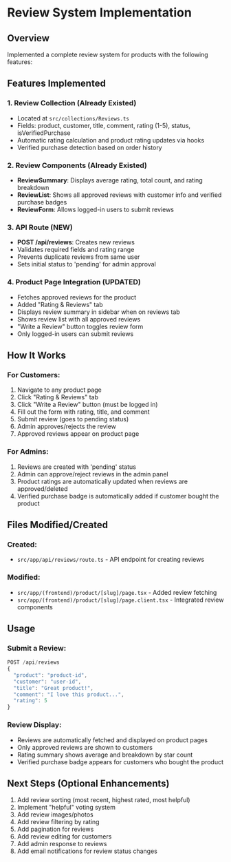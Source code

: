 # Review System Implementation

## Overview

Implemented a complete review system for products with the following features:

## Features Implemented

### 1. Review Collection (Already Existed)

- Located at `src/collections/Reviews.ts`
- Fields: product, customer, title, comment, rating (1-5), status, isVerifiedPurchase
- Automatic rating calculation and product rating updates via hooks
- Verified purchase detection based on order history

### 2. Review Components (Already Existed)

- **ReviewSummary**: Displays average rating, total count, and rating breakdown
- **ReviewList**: Shows all approved reviews with customer info and verified purchase badges
- **ReviewForm**: Allows logged-in users to submit reviews

### 3. API Route (NEW)

- **POST /api/reviews**: Creates new reviews
- Validates required fields and rating range
- Prevents duplicate reviews from same user
- Sets initial status to 'pending' for admin approval

### 4. Product Page Integration (UPDATED)

- Fetches approved reviews for the product
- Added "Rating & Reviews" tab
- Displays review summary in sidebar when on reviews tab
- Shows review list with all approved reviews
- "Write a Review" button toggles review form
- Only logged-in users can submit reviews

## How It Works

### For Customers:

1. Navigate to any product page
2. Click "Rating & Reviews" tab
3. Click "Write a Review" button (must be logged in)
4. Fill out the form with rating, title, and comment
5. Submit review (goes to pending status)
6. Admin approves/rejects the review
7. Approved reviews appear on product page

### For Admins:

1. Reviews are created with 'pending' status
2. Admin can approve/reject reviews in the admin panel
3. Product ratings are automatically updated when reviews are approved/deleted
4. Verified purchase badge is automatically added if customer bought the product

## Files Modified/Created

### Created:

- `src/app/api/reviews/route.ts` - API endpoint for creating reviews

### Modified:

- `src/app/(frontend)/product/[slug]/page.tsx` - Added review fetching
- `src/app/(frontend)/product/[slug]/page.client.tsx` - Integrated review components

## Usage

### Submit a Review:

```typescript
POST /api/reviews
{
  "product": "product-id",
  "customer": "user-id",
  "title": "Great product!",
  "comment": "I love this product...",
  "rating": 5
}
```

### Review Display:

- Reviews are automatically fetched and displayed on product pages
- Only approved reviews are shown to customers
- Rating summary shows average and breakdown by star count
- Verified purchase badge appears for customers who bought the product

## Next Steps (Optional Enhancements)

1. Add review sorting (most recent, highest rated, most helpful)
2. Implement "helpful" voting system
3. Add review images/photos
4. Add review filtering by rating
5. Add pagination for reviews
6. Add review editing for customers
7. Add admin response to reviews
8. Add email notifications for review status changes
